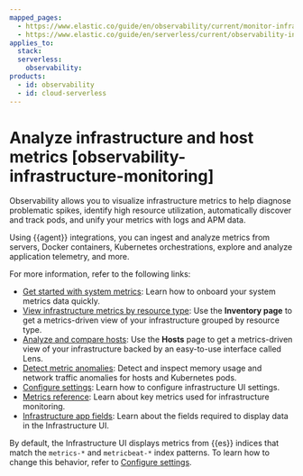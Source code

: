 ```yaml
---
mapped_pages:
  - https://www.elastic.co/guide/en/observability/current/monitor-infrastructure-and-hosts.html
  - https://www.elastic.co/guide/en/serverless/current/observability-infrastructure-monitoring.html
applies_to:
  stack:
  serverless:
    observability:
products:
  - id: observability
  - id: cloud-serverless
---
```


# Analyze infrastructure and host metrics [observability-infrastructure-monitoring]

Observability allows you to visualize infrastructure metrics to help diagnose problematic spikes, identify high resource utilization, automatically discover and track pods, and unify your metrics with logs and APM data.

Using {{agent}} integrations, you can ingest and analyze metrics from servers, Docker containers, Kubernetes orchestrations, explore and analyze application telemetry, and more.

For more information, refer to the following links:

* [Get started with system metrics](/solutions/observability/infra-and-hosts/get-started-with-system-metrics.md): Learn how to onboard your system metrics data quickly.
* [View infrastructure metrics by resource type](/solutions/observability/infra-and-hosts/view-infrastructure-metrics-by-resource-type.md): Use the **Inventory page** to get a metrics-driven view of your infrastructure grouped by resource type.
* [Analyze and compare hosts](/solutions/observability/infra-and-hosts/analyze-compare-hosts.md): Use the **Hosts** page to get a metrics-driven view of your infrastructure backed by an easy-to-use interface called Lens.
* [Detect metric anomalies](/solutions/observability/infra-and-hosts/detect-metric-anomalies.md): Detect and inspect memory usage and network traffic anomalies for hosts and Kubernetes pods.
* [Configure settings](/solutions/observability/infra-and-hosts/configure-settings.md): Learn how to configure infrastructure UI settings.
* [Metrics reference](/reference/data-analysis/observability/index.md): Learn about key metrics used for infrastructure monitoring.
* [Infrastructure app fields](/reference/observability/fields-and-object-schemas.md): Learn about the fields required to display data in the Infrastructure UI.

By default, the Infrastructure UI displays metrics from {{es}} indices that match the `metrics-*` and `metricbeat-*` index patterns. To learn how to change this behavior, refer to [Configure settings](/solutions/observability/infra-and-hosts/configure-settings.md).
